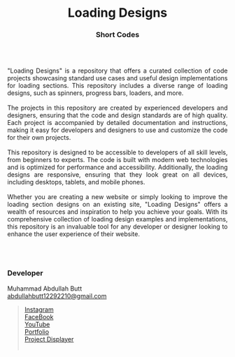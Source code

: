 <h1 align="center">
  Loading Designs
</h1>

<h3 align="center">
  Short Codes
</h3>


<br><br>

<p align="justify">
"Loading Designs" is a repository that offers a curated collection of code projects showcasing standard use cases and useful design implementations for loading sections. This repository includes a diverse range of loading designs, such as spinners, progress bars, loaders, and more.<br><br>
The projects in this repository are created by experienced developers and designers, ensuring that the code and design standards are of high quality. Each project is accompanied by detailed documentation and instructions, making it easy for developers and designers to use and customize the code for their own projects.<br><br>
This repository is designed to be accessible to developers of all skill levels, from beginners to experts. The code is built with modern web technologies and is optimized for performance and accessibility. Additionally, the loading designs are responsive, ensuring that they look great on all devices, including desktops, tablets, and mobile phones.<br><br>
Whether you are creating a new website or simply looking to improve the loading section designs on an existing site, "Loading Designs" offers a wealth of resources and inspiration to help you achieve your goals. With its comprehensive collection of loading design examples and implementations, this repository is an invaluable tool for any developer or designer looking to enhance the user experience of their website.
</p>


<br><br>
<!-- ................................................................................................................................. -->


### Developer

Muhammad Abdullah Butt <br>
abdullahbutt12292210@gmail.com <br>
> [Instagram](https://www.instagram.com/abdullah.butt.22/)<br>
> [FaceBook](https://www.facebook.com/profile.php?id=100076291614529)<br>
> [YouTube](https://www.youtube.com/channel/UCnuOFQyMywg-KuoN-lmav1Q)<br>
> [Portfolio](https://rebrand.ly/MuhammadAbdullahButt_MABCORP)<br>
> [Project Displayer]( https://rebrand.ly/ProjectDisplayer_MABCORP)
<br><br>
<!-- ................................................................................................................................. -->






